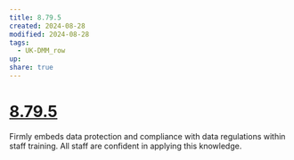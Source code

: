```yaml
---
title: 8.79.5
created: 2024-08-28
modified: 2024-08-28
tags:
  - UK-DMM_row
up: 
share: true
---
```

# [8.79.5](8.79.5.md)

Firmly embeds data protection and compliance with data regulations within staff training. All staff are confident in applying this knowledge.

